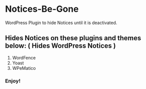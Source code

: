 # Notices-Be-Gone
WordPress Plugin to hide Notices until it is deactivated.

## Hides Notices on these plugins and themes below: ( Hides WordPress Notices )

1. WordFence
2. Yoast
3. WPeMatico

### Enjoy!